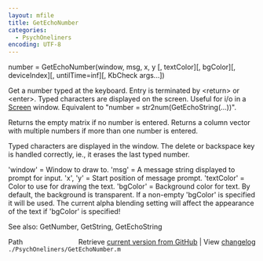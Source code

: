 ```yaml
---
layout: mfile
title: GetEchoNumber
categories:
  - PsychOneliners
encoding: UTF-8
---
```


number = GetEchoNumber\(window, msg, x, y \[, textColor\]\[, bgColor\]\[, deviceIndex\]\[, untilTime=inf\]\[, KbCheck args...\]\)

Get a number typed at the keyboard. Entry is terminated by <return\> or
<enter\>. Typed characters are displayed on the screen. Useful for i/o in
a [Screen](/docs/Screen) window. Equivalent to "number = str2num\(GetEchoString\(...\)\)".

Returns the empty matrix if no number is entered. Returns a column vector
with multiple numbers if more than one number is entered.

Typed characters are displayed in the window. The delete or backspace key
is handled correctly, ie., it erases the last typed number.

'window' = Window to draw to. 'msg' = A message string displayed to
prompt for input. 'x', 'y' = Start position of message prompt.
'textColor' = Color to use for drawing the text. 'bgColor' = Background
color for text. By default, the background is transparent. If a non-empty
'bgColor' is specified it will be used. The current alpha blending
setting will affect the appearance of the text if 'bgColor' is specified\!

See also: GetNumber, GetString, GetEchoString


<div class="code_header" style="text-align:right;">
  <span style="float:left;">Path&nbsp;&nbsp;</span> <span class="counter">Retrieve <a href=
  "https://raw.github.com/Psychtoolbox-3/Psychtoolbox-3/beta/./PsychOneliners/GetEchoNumber.m">current version from GitHub</a> | View <a href=
  "https://github.com/Psychtoolbox-3/Psychtoolbox-3/commits/beta/./PsychOneliners/GetEchoNumber.m">changelog</a></span>
</div>
<div class="code">
  <code>./PsychOneliners/GetEchoNumber.m</code>
</div>
